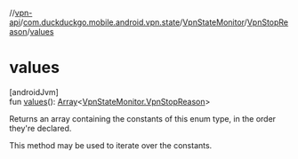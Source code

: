 //[vpn-api](../../../../index.md)/[com.duckduckgo.mobile.android.vpn.state](../../index.md)/[VpnStateMonitor](../index.md)/[VpnStopReason](index.md)/[values](values.md)

# values

[androidJvm]\
fun [values](values.md)(): [Array](https://kotlinlang.org/api/latest/jvm/stdlib/kotlin/-array/index.html)&lt;[VpnStateMonitor.VpnStopReason](index.md)&gt;

Returns an array containing the constants of this enum type, in the order they're declared.

This method may be used to iterate over the constants.

